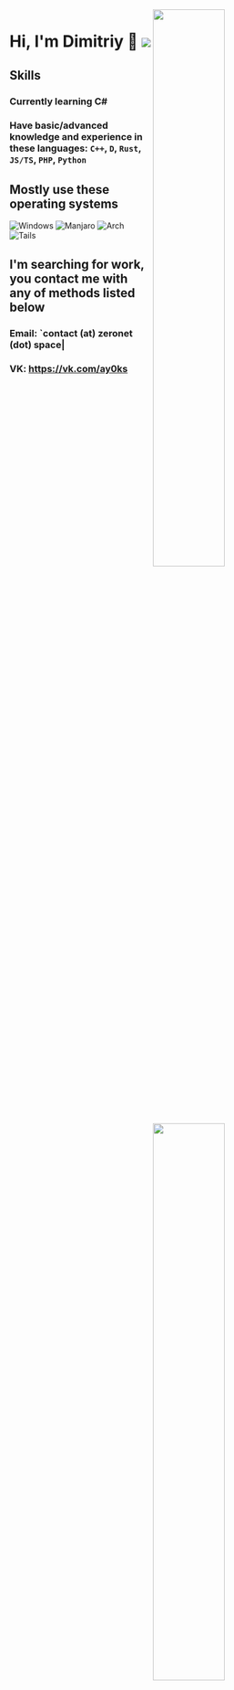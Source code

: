 <!-- Credit: https://github.com/anuraghazra/github-readme-stats -->
<img width="50%" align="right" src="https://github-readme-stats.vercel.app/api?username=ay0ks&hide_border=true&count_private=true&layout=compact&hide_title=true&show_icons=true&theme=dracula&icon_color=5194f0&bg_color=0d1117">
<img width="50%" align="right" src="https://github-readme-stats.vercel.app/api/top-langs/?username=ay0ks&hide=html&layout=compact&hide_border=true&hide_title=true&count_private=true&theme=dracula&icon_color=5194f0&bg_color=0d1117"/>

# Hi, I'm Dimitriy :wave: <img src="https://komarev.com/ghpvc/?username=ay0ks&label=%F0%9F%90%B1%E2%80%8D%F0%9F%91%A4"/>
## Skills
### Currently learning C#
### Have basic/advanced knowledge and experience in these languages: `C++`, `D`, `Rust`, `JS/TS`, `PHP`, `Python`
## Mostly use these operating systems
![Windows](https://img.shields.io/badge/Windows-0078D6?style=for-the-badge&logo=windows&logoColor=white)
![Manjaro](https://shields.io/badge/manjaro-green?logo=manjaro&style=for-the-badge)
![Arch](https://img.shields.io/badge/Arch%20Linux-1793D1?logo=arch-linux&logoColor=fff&style=for-the-badge)
![Tails](https://img.shields.io/badge/Tails%20-56347C?&style=for-the-badge&logo=tails&logoColor=white)
## I'm searching for work, you contact me with any of methods listed below
### **Email**: `contact (at) zeronet (dot) space|
### **VK**: https://vk.com/ay0ks
